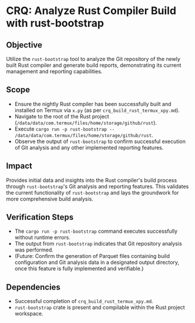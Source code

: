 # CRQ: Analyze Rust Compiler Build with rust-bootstrap

## Objective
Utilize the `rust-bootstrap` tool to analyze the Git repository of the newly built Rust compiler and generate build reports, demonstrating its current management and reporting capabilities.

## Scope
*   Ensure the nightly Rust compiler has been successfully built and installed on Termux via `x.py` (as per `crq_build_rust_termux_xpy.md`).
*   Navigate to the root of the Rust project (`/data/data/com.termux/files/home/storage/github/rust`).
*   Execute `cargo run -p rust-bootstrap -- /data/data/com.termux/files/home/storage/github/rust`.
*   Observe the output of `rust-bootstrap` to confirm successful execution of Git analysis and any other implemented reporting features.

## Impact
Provides initial data and insights into the Rust compiler's build process through `rust-bootstrap`'s Git analysis and reporting features. This validates the current functionality of `rust-bootstrap` and lays the groundwork for more comprehensive build analysis.

## Verification Steps
*   The `cargo run -p rust-bootstrap` command executes successfully without runtime errors.
*   The output from `rust-bootstrap` indicates that Git repository analysis was performed.
*   (Future: Confirm the generation of Parquet files containing build configuration and Git analysis data in a designated output directory, once this feature is fully implemented and verifiable.)

## Dependencies
*   Successful completion of `crq_build_rust_termux_xpy.md`.
*   `rust-bootstrap` crate is present and compilable within the Rust project workspace.

